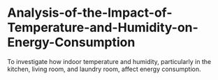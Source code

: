 # Analysis-of-the-Impact-of-Temperature-and-Humidity-on-Energy-Consumption
To investigate how indoor temperature and humidity, particularly in the kitchen, living room, and laundry room, affect energy consumption.

